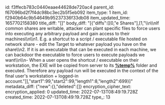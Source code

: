 id: f3ffecb783c0440eaae44628de720ac4
parent_id: f67096bd2f7f4dc98bc3ec2b5f5eb092
item_type: 1
item_id: f2940b64c9b54649b95237336f33db08
item_updated_time: 1657702158380
title_diff: "[]"
body_diff: "[{\"diffs\":[[0,\"e Shares\"],[1,\"\\\n\\\nIf common shares are writable, attacker can plant specific files to force users into executing any arbitrary payload and gain access to their machines\\\n\\\n1.  E.g. a shortcut to a script / executable file hosted on network share - edit the Target to whatever payload you have on the share\\\n2.  If it is an executable that can be executed in each machine, we can backdoor the executable to force users to execute payloads we want\\\n\\\n- When a user opens the shortcut / executable on their workstation, the EXE will be copied from server to its <ins>**%temp%**</ins> folder and executed. Therefore any payload run will be executed in the context of the final user's workstation + logged-in account.\"]],\"start1\":99,\"start2\":99,\"length1\":8,\"length2\":699}]"
metadata_diff: {"new":{},"deleted":[]}
encryption_cipher_text: 
encryption_applied: 0
updated_time: 2022-07-13T08:49:19.728Z
created_time: 2022-07-13T08:49:19.728Z
type_: 13